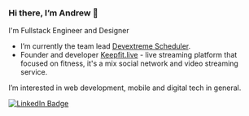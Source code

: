 ### Hi there, I’m Andrew 👋

<!--
**andrewmakarov/andrewmakarov** is a ✨ _special_ ✨ repository because its `README.md` (this file) appears on your GitHub profile.

Here are some ideas to get you started:

- 🔭 I’m currently working on ...
- 🌱 I’m currently learning ...
- 👯 I’m looking to collaborate on ...
- 🤔 I’m looking for help with ...
- 💬 Ask me about ...
- 📫 How to reach me: ...
- 😄 Pronouns: ...
- ⚡ Fun fact: ...
-->

I'm Fullstack Engineer and Designer

- I’m currently the team lead [Devextreme Scheduler](https://js.devexpress.com/Demos/WidgetsGallery/Demo/Scheduler/Overview/).
- Founder and developer [Keepfit.live](https://keepfit.live) - live streaming platform that focused on fitness, it's a mix social network and video streaming service.


I’m interested in web development, mobile and digital tech in general.

<div id="badges">
  <a href="https://www.linkedin.com/in/dev-andrew-makarov/">
    <img src="https://img.shields.io/badge/LinkedIn-blue?style=for-the-badge&logo=linkedin&logoColor=white" alt="LinkedIn Badge"/>
  </a>
</div>
